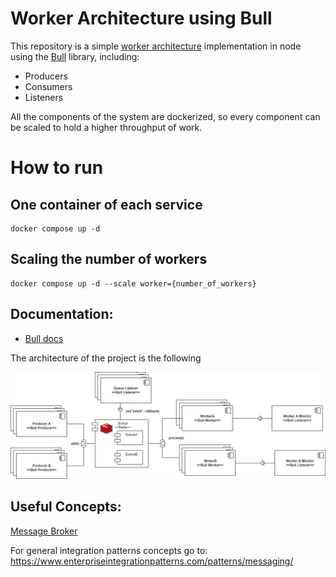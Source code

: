 # Worker Architecture using Bull

This repository is a simple [worker architecture](https://www.enterpriseintegrationpatterns.com/patterns/messaging/CompetingConsumers.html) implementation in node using the [Bull](https://github.com/taskforcesh/bullmq) library, including:

- Producers
- Consumers
- Listeners

All the components of the system are dockerized, so every component can be scaled to hold a higher throughput of work.

# How to run

## One container of each service

```
docker compose up -d
```

## Scaling the number of workers

```
docker compose up -d --scale worker={number_of_workers}
```

## Documentation:

- [Bull docs](https://github.com/OptimalBits/bull/tree/develop/docs)

The architecture of the project is the following

![Architecture](images/architecture.png)

## Useful Concepts:

[Message Broker](https://www.enterpriseintegrationpatterns.com/patterns/messaging/MessageBroker.html)

For general integration patterns concepts go to: https://www.enterpriseintegrationpatterns.com/patterns/messaging/

